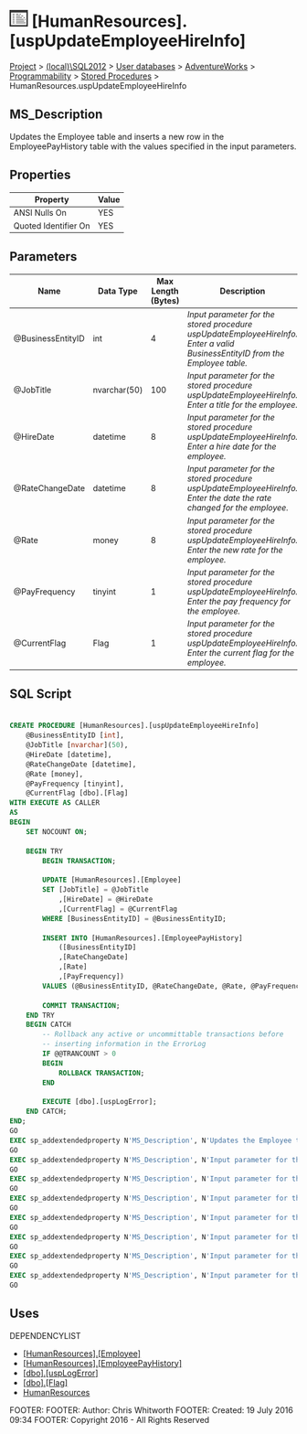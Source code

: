 
# ![Stored Procedures](../../../../../Images/StoredProcedure32.png) [HumanResources].[uspUpdateEmployeeHireInfo]

[Project](../../../../../index.md) > [(local)\\SQL2012](../../../../index.md) > [User databases](../../../index.md) > [AdventureWorks](../../index.md) > [Programmability](../index.md) > [Stored Procedures](Stored_Procedures_.md) > HumanResources.uspUpdateEmployeeHireInfo

## <a name="#description"></a>MS_Description
Updates the Employee table and inserts a new row in the EmployeePayHistory table with the values specified in the input parameters.
## <a name="#properties"></a>Properties

| Property | Value |
|---|---|
| ANSI Nulls On | YES |
| Quoted Identifier On | YES |


## <a name="#parameters"></a>Parameters

| Name | Data Type | Max Length (Bytes) | Description |
|---|---|---|---|
| @BusinessEntityID | int | 4 | _Input parameter for the stored procedure uspUpdateEmployeeHireInfo. Enter a valid BusinessEntityID from the Employee table._ |
| @JobTitle | nvarchar(50) | 100 | _Input parameter for the stored procedure uspUpdateEmployeeHireInfo. Enter a title for the employee._ |
| @HireDate | datetime | 8 | _Input parameter for the stored procedure uspUpdateEmployeeHireInfo. Enter a hire date for the employee._ |
| @RateChangeDate | datetime | 8 | _Input parameter for the stored procedure uspUpdateEmployeeHireInfo. Enter the date the rate changed for the employee._ |
| @Rate | money | 8 | _Input parameter for the stored procedure uspUpdateEmployeeHireInfo. Enter the new rate for the employee._ |
| @PayFrequency | tinyint | 1 | _Input parameter for the stored procedure uspUpdateEmployeeHireInfo. Enter the pay frequency for the employee._ |
| @CurrentFlag | Flag | 1 | _Input parameter for the stored procedure uspUpdateEmployeeHireInfo. Enter the current flag for the employee._ |


## <a name="#sqlscript"></a>SQL Script
```sql

CREATE PROCEDURE [HumanResources].[uspUpdateEmployeeHireInfo]
    @BusinessEntityID [int], 
    @JobTitle [nvarchar](50), 
    @HireDate [datetime], 
    @RateChangeDate [datetime], 
    @Rate [money], 
    @PayFrequency [tinyint], 
    @CurrentFlag [dbo].[Flag] 
WITH EXECUTE AS CALLER
AS
BEGIN
    SET NOCOUNT ON;

    BEGIN TRY
        BEGIN TRANSACTION;

        UPDATE [HumanResources].[Employee] 
        SET [JobTitle] = @JobTitle 
            ,[HireDate] = @HireDate 
            ,[CurrentFlag] = @CurrentFlag 
        WHERE [BusinessEntityID] = @BusinessEntityID;

        INSERT INTO [HumanResources].[EmployeePayHistory] 
            ([BusinessEntityID]
            ,[RateChangeDate]
            ,[Rate]
            ,[PayFrequency]) 
        VALUES (@BusinessEntityID, @RateChangeDate, @Rate, @PayFrequency);

        COMMIT TRANSACTION;
    END TRY
    BEGIN CATCH
        -- Rollback any active or uncommittable transactions before
        -- inserting information in the ErrorLog
        IF @@TRANCOUNT > 0
        BEGIN
            ROLLBACK TRANSACTION;
        END

        EXECUTE [dbo].[uspLogError];
    END CATCH;
END;
GO
EXEC sp_addextendedproperty N'MS_Description', N'Updates the Employee table and inserts a new row in the EmployeePayHistory table with the values specified in the input parameters.', 'SCHEMA', N'HumanResources', 'PROCEDURE', N'uspUpdateEmployeeHireInfo', NULL, NULL
GO
EXEC sp_addextendedproperty N'MS_Description', N'Input parameter for the stored procedure uspUpdateEmployeeHireInfo. Enter a valid BusinessEntityID from the Employee table.', 'SCHEMA', N'HumanResources', 'PROCEDURE', N'uspUpdateEmployeeHireInfo', 'PARAMETER', N'@BusinessEntityID'
GO
EXEC sp_addextendedproperty N'MS_Description', N'Input parameter for the stored procedure uspUpdateEmployeeHireInfo. Enter the current flag for the employee.', 'SCHEMA', N'HumanResources', 'PROCEDURE', N'uspUpdateEmployeeHireInfo', 'PARAMETER', N'@CurrentFlag'
GO
EXEC sp_addextendedproperty N'MS_Description', N'Input parameter for the stored procedure uspUpdateEmployeeHireInfo. Enter a hire date for the employee.', 'SCHEMA', N'HumanResources', 'PROCEDURE', N'uspUpdateEmployeeHireInfo', 'PARAMETER', N'@HireDate'
GO
EXEC sp_addextendedproperty N'MS_Description', N'Input parameter for the stored procedure uspUpdateEmployeeHireInfo. Enter a title for the employee.', 'SCHEMA', N'HumanResources', 'PROCEDURE', N'uspUpdateEmployeeHireInfo', 'PARAMETER', N'@JobTitle'
GO
EXEC sp_addextendedproperty N'MS_Description', N'Input parameter for the stored procedure uspUpdateEmployeeHireInfo. Enter the pay frequency for the employee.', 'SCHEMA', N'HumanResources', 'PROCEDURE', N'uspUpdateEmployeeHireInfo', 'PARAMETER', N'@PayFrequency'
GO
EXEC sp_addextendedproperty N'MS_Description', N'Input parameter for the stored procedure uspUpdateEmployeeHireInfo. Enter the new rate for the employee.', 'SCHEMA', N'HumanResources', 'PROCEDURE', N'uspUpdateEmployeeHireInfo', 'PARAMETER', N'@Rate'
GO
EXEC sp_addextendedproperty N'MS_Description', N'Input parameter for the stored procedure uspUpdateEmployeeHireInfo. Enter the date the rate changed for the employee.', 'SCHEMA', N'HumanResources', 'PROCEDURE', N'uspUpdateEmployeeHireInfo', 'PARAMETER', N'@RateChangeDate'
GO

```

## <a name="#uses"></a>Uses
DEPENDENCYLIST
* [[HumanResources].[Employee]](../../Tables/Employee.md)
* [[HumanResources].[EmployeePayHistory]](../../Tables/EmployeePayHistory.md)
* [[dbo].[uspLogError]](uspLogError.md)
* [[dbo].[Flag]](../Types/User-Defined_Data_Types/Flag.md)
* [HumanResources](../../Security/Schemas/HumanResources.md)

FOOTER: FOOTER: Author:  Chris Whitworth
FOOTER: Created: 19 July 2016 09:34
FOOTER: Copyright 2016 - All Rights Reserved

